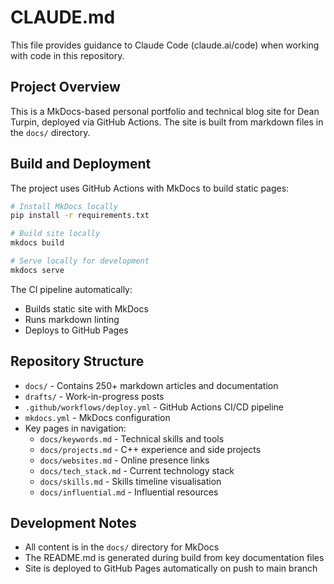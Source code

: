 # CLAUDE.md

This file provides guidance to Claude Code (claude.ai/code) when working with code in this repository.

## Project Overview

This is a MkDocs-based personal portfolio and technical blog site for Dean Turpin, deployed via GitHub Actions. The site is built from markdown files in the `docs/` directory.

## Build and Deployment

The project uses GitHub Actions with MkDocs to build static pages:

```bash
# Install MkDocs locally
pip install -r requirements.txt

# Build site locally
mkdocs build

# Serve locally for development
mkdocs serve
```

The CI pipeline automatically:
- Builds static site with MkDocs
- Runs markdown linting
- Deploys to GitHub Pages

## Repository Structure

- `docs/` - Contains 250+ markdown articles and documentation
- `drafts/` - Work-in-progress posts
- `.github/workflows/deploy.yml` - GitHub Actions CI/CD pipeline
- `mkdocs.yml` - MkDocs configuration
- Key pages in navigation:
  - `docs/keywords.md` - Technical skills and tools
  - `docs/projects.md` - C++ experience and side projects
  - `docs/websites.md` - Online presence links
  - `docs/tech_stack.md` - Current technology stack
  - `docs/skills.md` - Skills timeline visualisation
  - `docs/influential.md` - Influential resources

## Development Notes

- All content is in the `docs/` directory for MkDocs
- The README.md is generated during build from key documentation files
- Site is deployed to GitHub Pages automatically on push to main branch
